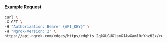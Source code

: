 <!-- Code generated for API Clients. DO NOT EDIT. -->

#### Example Request

```bash
curl \
-X GET \
-H "Authorization: Bearer {API_KEY}" \
-H "Ngrok-Version: 2" \
https://api.ngrok.com/edges/https/edghts_2qkXUGUGlsmGJAwGam10rYhzH2x/routes/edghtsrt_2qkXUHBlwCjblgcDNXR5Hbuc1um/oidc
```
